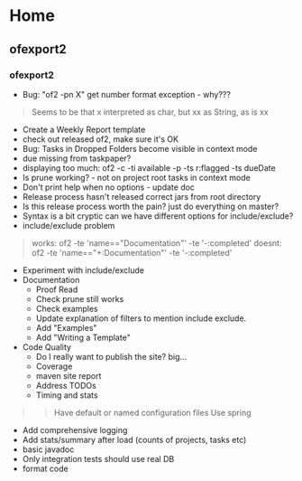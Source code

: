 # Home

## ofexport2

### ofexport2

- Bug: "of2  -pn X" get number format exception - why???

> Seems to be that x interpreted as char, but xx as String, as is xx

- Create a Weekly Report template
- check out released of2, make sure it's OK
- Bug: Tasks in Dropped Folders become visible in context mode
- due missing from taskpaper?
- displaying too much: of2 -c -ti available -p -ts r:flagged -ts dueDate
- Is prune working? - not on project root tasks in context mode
- Don't print help when no options - update doc
- Release process hasn't released correct jars from root directory
- Is this release process worth the pain? just do everything on master?
- Syntax is a bit cryptic can we have different options for include/exclude?
- include/exclude problem

> works: of2 -te 'name=="Documentation"' -te '-:completed'
> doesnt: of2 -te 'name=="+:Documentation"' -te '-:completed'

- Experiment with include/exclude
- Documentation
  - Proof Read
  - Check prune still works
  - Check examples
  - Update explanation of filters to mention include exclude.
  - Add "Examples"
  - Add "Writing a Template"
- Code Quality 
  - Do I really want to publish the site? big...
  - Coverage
  - maven site report
  - Address TODOs
  - Timing and stats

> > Have default or named configuration files
> > Use spring

  - Add comprehensive logging
  - Add stats/summary after load (counts of projects, tasks etc)
  - basic javadoc
  - Only integration tests should use real DB
  - format code


